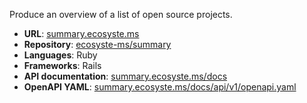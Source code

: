 ---
---

Produce an overview of a list of open source projects.

* **URL**: [summary.ecosyste.ms](https://summary.ecosyste.ms)
* **Repository**: [ecosyste-ms/summary](https://github.com/ecosyste-ms/summary)
* **Languages**: Ruby
* **Frameworks**: Rails
* **API documentation**: [summary.ecosyste.ms/docs](https://summary.ecosyste.ms/docs/index.html)
* **OpenAPI YAML**: [summary.ecosyste.ms/docs/api/v1/openapi.yaml](https://summary.ecosyste.ms/docs/api/v1/openapi.yaml)
